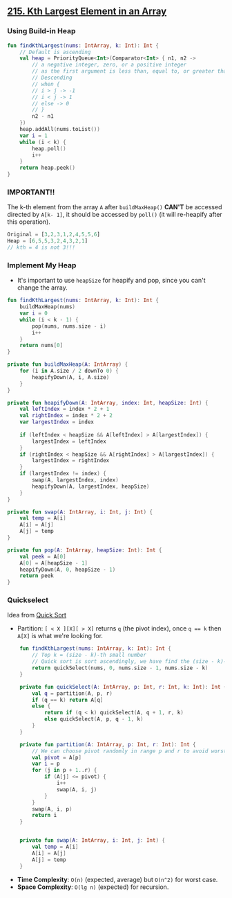 ## [215. Kth Largest Element in an Array](https://leetcode.com/problems/kth-largest-element-in-an-array/)

### Using Build-in Heap
```kotlin
fun findKthLargest(nums: IntArray, k: Int): Int {
    // Default is ascending
    val heap = PriorityQueue<Int>(Comparator<Int> { n1, n2 ->
        // a negative integer, zero, or a positive integer 
        // as the first argument is less than, equal to, or greater than the second.
        // Descending
        // when {
        // i > j -> -1
        // i < j -> 1
        // else -> 0
        // }
        n2 - n1
    })
    heap.addAll(nums.toList())
    var i = 1
    while (i < k) {
        heap.poll()
        i++
    }
    return heap.peek()
}
```

### IMPORTANT!!
The k-th element from the array `A` after `buildMaxHeap()` **CAN'T** be accessed directed by `A[k- 1]`, it should be accessed by `poll()` (it will re-heapify after this operation).

```js
Original = [3,2,3,1,2,4,5,5,6]
Heap = [6,5,5,3,2,4,3,2,1]
// kth = 4 is not 3!!!
```

### Implement My Heap
* It's important to use `heapSize` for heapify and pop, since you can't change the array.

```kotlin
fun findKthLargest(nums: IntArray, k: Int): Int {
    buildMaxHeap(nums)
    var i = 0
    while (i < k - 1) {
        pop(nums, nums.size - i)
        i++
    }
    return nums[0]
}

private fun buildMaxHeap(A: IntArray) {
    for (i in A.size / 2 downTo 0) {
        heapifyDown(A, i, A.size) 
    }
}

private fun heapifyDown(A: IntArray, index: Int, heapSize: Int) {
    val leftIndex = index * 2 + 1
    val rightIndex = index * 2 + 2
    var largestIndex = index
    
    if (leftIndex < heapSize && A[leftIndex] > A[largestIndex]) {
        largestIndex = leftIndex
    }
    if (rightIndex < heapSize && A[rightIndex] > A[largestIndex]) {
        largestIndex = rightIndex
    }
    if (largestIndex != index) {
        swap(A, largestIndex, index)
        heapifyDown(A, largestIndex, heapSize)
    }
}

private fun swap(A: IntArray, i: Int, j: Int) {
    val temp = A[i]
    A[i] = A[j]
    A[j] = temp
}

private fun pop(A: IntArray, heapSize: Int): Int {
    val peek = A[0]
    A[0] = A[heapSize - 1]
    heapifyDown(A, 0, heapSize - 1)
    return peek
}
```

### Quickselect
Idea from [Quick Sort](../topics/sorting.md#quick-sort)

* Partition: `[ < X ][X][ > X]` returns `q` (the pivot index), once `q == k` then `A[X]` is what we're looking for.

```kotlin
    fun findKthLargest(nums: IntArray, k: Int): Int {
        // Top k = (size - k)-th small number
        // Quick sort is sort ascendingly, we have find the (size - k)-th small number!!
        return quickSelect(nums, 0, nums.size - 1, nums.size - k)
    }

    private fun quickSelect(A: IntArray, p: Int, r: Int, k: Int): Int {
        val q = partition(A, p, r)
        if (q == k) return A[q]
        else {
            return if (q < k) quickSelect(A, q + 1, r, k)
            else quickSelect(A, p, q - 1, k)
        }
    }

    private fun partition(A: IntArray, p: Int, r: Int): Int {
        // We can choose pivot randomly in range p and r to avoid worst case
        val pivot = A[p]
        var i = p
        for (j in p + 1..r) {
            if (A[j] <= pivot) {
                i++
                swap(A, i, j)
            }
        }
        swap(A, i, p)
        return i
    }


    private fun swap(A: IntArray, i: Int, j: Int) {
        val temp = A[i]
        A[i] = A[j]
        A[j] = temp
    }
```

* **Time Complexity**: `O(n)` (expected, average) but `O(n^2)` for worst case.
* **Space Complexity**: `O(lg n)` (expected) for recursion.